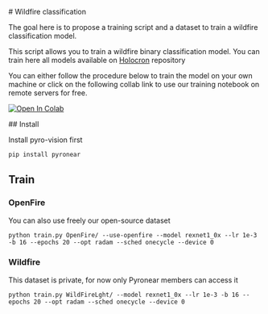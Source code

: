 # Wildfire classification

The goal here is to propose a training script and a dataset to train a wildfire classification model. 

This script allows you to train a wildfire binary classification model. You can train here all models available on [Holocron](https://github.com/frgfm/Holocron/tree/master/holocron/models) repository

You can either follow the procedure below to train the model on your own machine or click on the following collab link to use our training notebook on remote servers for free.


[![Open In Colab](https://colab.research.google.com/assets/colab-badge.svg)](https://colab.research.google.com/gist/MateoLostanlen/1300692a2ab41418276b455f4eeab64c/train-wildfire.ipynb)

## Install

Install pyro-vision first

```bash
pip install pyronear
```

## Train

### OpenFire

You can also use freely our open-source dataset

```
python train.py OpenFire/ --use-openfire --model rexnet1_0x --lr 1e-3 -b 16 --epochs 20 --opt radam --sched onecycle --device 0
```

### Wildfire

This dataset is private, for now only Pyronear members can access it

```
python train.py WildFireLght/ --model rexnet1_0x --lr 1e-3 -b 16 --epochs 20 --opt radam --sched onecycle --device 0
```

